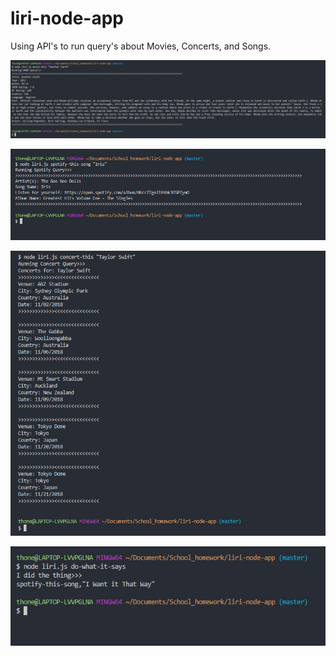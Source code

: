 # liri-node-app

Using API's to run query's about Movies, Concerts, and Songs. 

![Movie-This](https://github.com/jthonen/liri-node-app/blob/master/Images/Movie-this.PNG)


![Spotify-this-song](https://github.com/jthonen/liri-node-app/blob/master/Images/Spotify-this-song.PNG)


![Concert-This](https://github.com/jthonen/liri-node-app/blob/master/Images/concert-this.PNG)


![Do-the-thing](https://github.com/jthonen/liri-node-app/blob/master/Images/do-the-thing.PNG)
